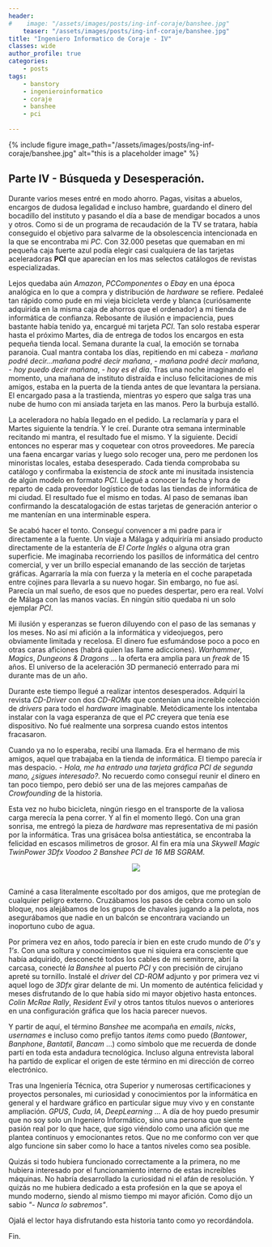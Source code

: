 ```yaml
---
header:
#    image: "/assets/images/posts/ing-inf-coraje/banshee.jpg"
    teaser: "/assets/images/posts/ing-inf-coraje/banshee.jpg"
title: "Ingeniero Informatico de Coraje - IV"
classes: wide
author_profile: true
categories:
    - posts
tags: 
    - banstory
    - ingenieroinformatico
    - coraje
    - banshee
    - pci
    
---
```


{% include figure image_path="/assets/images/posts/ing-inf-coraje/banshee.jpg" alt="this is a placeholder image" %}

## Parte IV - Búsqueda y Desesperación.

Durante varios meses entré en modo ahorro. Pagas, visitas a abuelos, encargos de dudosa legalidad e incluso hambre, guardando el dinero del bocadillo del instituto y pasando el día a base de mendigar bocados a unos y otros. Como si de un programa de recaudación de la TV se tratara, había conseguido el objetivo para salvarme de la obsolescencia intencionada en la que se encontraba mi *PC*. Con 32.000 pesetas que quemaban en mi pequeña caja fuerte azul podía elegir casi cualquiera de las tarjetas aceleradoras **PCI** que aparecían en los mas selectos catálogos de revistas especializadas.

Lejos quedaba aún *Amazon*, *PCComponentes* o *Ebay* en una época analógica en lo que a compra y distribución de *hardware* se refiere. Pedaleé tan rápido como pude en mi vieja bicicleta verde y blanca (curiósamente adquirida en la misma caja de ahorros que el ordenador) a mi tienda de informática de confianza. Rebosante de ilusión e impaciencia, pues bastante había tenido ya, encargué mi tarjeta *PCI*. Tan solo restaba esperar hasta el próximo Martes, dia de entrega de todos los encargos en esta pequeña tienda local. Semana durante la cual, la emoción se tornaba paranoia. Cual mantra contaba los días, repitiendo en mi cabeza *- mañana podré decir...mañana podré decir mañana*, *- mañana podré decir mañana*, *- hoy puedo decir mañana*, *- hoy es el dia*. Tras una noche imaginando el momento, una mañana de instituto distraída e incluso felicitaciones de mis amigos, estaba en la puerta de la tienda antes de que levantara la persiana. El encargado pasa a la trastienda, mientras yo espero que salga tras una nube de humo con mi ansiada tarjeta en las manos. Pero la burbuja estalló.

La aceleradora no había llegado en el pedido. La reclamaría y para el Martes siguiente la tendría. Y le creí. Durante otra semana interminable recitando mi mantra, el resultado fue el mismo. Y la siguiente. Decidí entonces no esperar mas y coquetear con otros proveedores. Me parecía una faena encargar varias y luego solo recoger una, pero me perdonen los minoristas locales, estaba desesperado. Cada tienda comprobaba su catálogo y confirmaba la existencia de *stock* ante mi inusitada insistencia de algún modelo en formato *PCI*. Llegué a conocer la fecha y hora de reparto de cada proveedor logístico de todas las tiendas de informática de mi ciudad. El resultado fue el mismo en todas. Al paso de semanas iban confirmando la descatalogación de estas tarjetas de generación anterior o me mantenían en una interminable espera.

Se acabó hacer el tonto. Conseguí convencer a mi padre para ir directamente a la fuente. Un viaje a Málaga y adquiriría mi ansiado producto directamente de la estantería de *El Corte Inglés* o alguna otra gran superficie. Me imaginaba recorriendo los pasillos de informática del centro comercial, y ver un brillo especial emanando de las sección de tarjetas gráficas. Agarraría la mía con fuerza y la metería en el coche parapetada entre cojines para llevarla a su nuevo hogar. Sin embargo, no fue así. Parecía un mal sueño, de esos que no puedes despertar, pero era real. Volví de Málaga con las manos vacías. En ningún sitio quedaba ni un solo ejemplar *PCI*.

Mi ilusión y esperanzas se fueron diluyendo con el paso de las semanas y los meses. No así mi afición a la informática y videojuegos, pero obviamente limitada y recelosa. El dinero fue esfumándose poco a poco en otras caras aficiones (habrá quien las llame adicciones). *Warhammer*, *Magics*, *Dungeons & Dragons* ... la oferta era amplia para un *freak* de 15 años.
El universo de la aceleración 3D permaneció enterrado para mi durante mas de un año.

Durante este tiempo llegué a realizar intentos desesperados. Adquirí la revista *CD-Driver* con dos *CD-ROMs* que contenían una increíble colección de *drivers* para todo el *hardware* imaginable. Metódicamente los intentaba instalar con la vaga esperanza de que el *PC* creyera que tenía ese dispositivo. No fué realmente una sorpresa cuando estos intentos fracasaron.

Cuando ya no lo esperaba, recibí una llamada. Era el hermano de mis amigos, aquel que trabajaba en la tienda de informática. El tiempo parecía ir mas despacio. *- Hola, me ha entrado una tarjeta gráfica PCI de segunda mano, ¿sigues interesado?*. No recuerdo como conseguí reunir el dinero en tan poco tiempo, pero debió ser una de las mejores campañas de *Crowfounding* de la historia.

Esta vez no hubo bicicleta, ningún riesgo en el transporte de la valiosa carga merecía la pena correr. Y al fin el momento llegó. Con una gran sonrisa, me entregó la pieza de *hardware* mas representativa de mi pasión por la informática. Tras una grisácea bolsa antiestática, se encontraba la felicidad en escasos milimetros de grosor. Al fin era mía una *Skywell Magic TwinPower 3Dfx Voodoo 2 Banshee PCI de 16 MB SGRAM*.


<div style="text-align:center"><img src="../../../../assets/images/posts/ing-inf-coraje/banshee.jpg" /></div>
<br/>

Caminé a casa literalmente escoltado por dos amigos, que me protegían de cualquier peligro externo. Cruzábamos los pasos de cebra como un solo bloque, nos alejábamos de los grupos de chavales jugando a la pelota, nos asegurábamos que nadie en un balcón se encontrara vaciando un inoportuno cubo de agua.

Por primera vez en años, todo parecía ir bien en este crudo mundo de *0's* y *1's*. Con una soltura y conocimientos que ni siquiera era consciente que había adquirido, desconecté todos los cables de mi semitorre, abrí la carcasa, conecté *la Banshee* al puerto *PCI* y con precisión de cirujano apreté su tornillo. Instalé el *driver* del *CD-ROM* adjunto y por primera vez vi aquel logo de *3Dfx* girar delante de mi. Un momento de auténtica felicidad y meses disfrutando de lo que había sido mi mayor objetivo hasta entonces. *Colin McRae Rally*, *Resident Evil* y otros tantos títulos nuevos o anteriores en una configuración gráfica que los hacia parecer nuevos.

Y partir de aquí, el término *Banshee* me acompaña en *emails*, *nicks*, *usernames* e incluso como prefijo tantos *items* como puedo (*Bantower*, *Banphone*, *Bantatil*, *Bancam* ...) como símbolo que me recuerda de donde partí en toda esta andadura tecnológica. Incluso alguna entrevista laboral ha partido de explicar el origen de este término en mi dirección de correo electrónico.

Tras una Ingeniería Técnica, otra Superior y numerosas certificaciones y proyectos personales, mi curiosidad y conocimientos por la informática en general y el hardware gráfico en particular sigue muy vivo y en constante ampliación. *GPUS*, *Cuda*, *IA*, *DeepLearning* ... A día de hoy puedo presumir que no soy solo un Ingeniero Informático, sino una persona que siente pasión real por lo que hace, que sigo viéndolo como una afición que me plantea continuos y emocionantes retos. Que no me conformo con ver que algo funcione sin saber como lo hace a tantos niveles como sea posible. 

Quizás si todo hubiera funcionado correctamente a la primera, no me hubiera interesado por el funcionamiento interno de estas increíbles máquinas. No habría desarrollado la curiosidad ni el afán de resolución. Y quizás no me hubiera dedicado a esta profesión en la que se apoya el mundo moderno, siendo al mismo tiempo mi mayor afición. Como dijo un sabio *"- Nunca lo sabremos"*.


Ojalá el lector haya disfrutando esta historia tanto como yo recordándola.

Fin.
